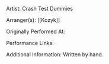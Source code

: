 Artist: Crash Test Dummies

  

Arranger(s): [[Kozyk]]

  

Originally Performed At:

  

Performance Links:

  

Additional Information: Written by hand.